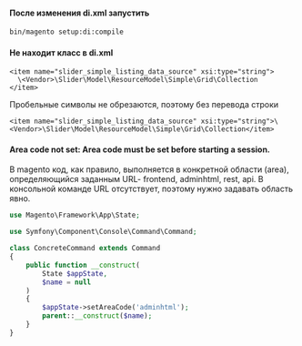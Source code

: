 #### После изменения di.xml запустить

```bash
bin/magento setup:di:compile
```

#### Не находит класс в di.xml

```
<item name="slider_simple_listing_data_source" xsi:type="string">
  \<Vendor>\Slider\Model\ResourceModel\Simple\Grid\Collection
</item>
```

Пробельные символы не обрезаются, поэтому без перевода строки

```
<item name="slider_simple_listing_data_source" xsi:type="string">\<Vendor>\Slider\Model\ResourceModel\Simple\Grid\Collection</item>
```

#### Area code not set: Area code must be set before starting a session.

В magento код, как правило, выполняется в конкретной области \(area\), определяющийся заданным URL- frontend, adminhtml, rest, api. В консольной команде URL отсутствует, поэтому нужно задавать область явно.

```php
use Magento\Framework\App\State;

use Symfony\Component\Console\Command\Command;

class ConcreteCommand extends Command
{
    public function __construct(
        State $appState,
        $name = null
    )
    {
        $appState->setAreaCode('adminhtml');
        parent::__construct($name);
    }
}
```



